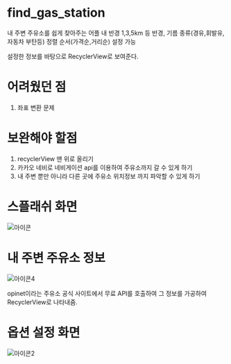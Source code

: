 # find_gas_station
내 주변 주유소를 쉽게 찾아주는 어플
내 반경 1,3,5km 등 반경, 
기름 종류(경유,휘발유,자동차 부탄등) 
정렬 순서(가격순,거리순) 설정 가능

설정한 정보를 바탕으로 RecyclerView로 보여준다.

# 어려웠던 점

1. 좌표 변환 문제

# 보완해야 할점

1. recyclerView 맨 위로 올리기
2. 카카오 네비로 네비게이션 api를 이용하여 주유소까지 갈 수 있게 하기
3. 내 주변 뿐만 아니라 다른 곳에 주유소 위치정보 까지 파악할 수 있게 하기

# 스플래쉬 화면
![아이콘](https://user-images.githubusercontent.com/50404123/157656737-53b150dc-d932-473c-9466-0f1d727a4959.PNG)



# 내 주변 주유소 정보
![아이콘4](https://user-images.githubusercontent.com/50404123/157656906-aae509ea-442a-44d1-9dd8-cba09cd4f8b3.PNG)

opinet이라는 주유소 공식 사이트에서 무료 API를 호출하여 그 정보를 가공하여
RecyclerView로 나타내줌.


# 옵션 설정 화면
![아이콘2](https://user-images.githubusercontent.com/50404123/157656955-dc12e2e8-9750-4c89-b5a9-df01e2fce48a.PNG)




